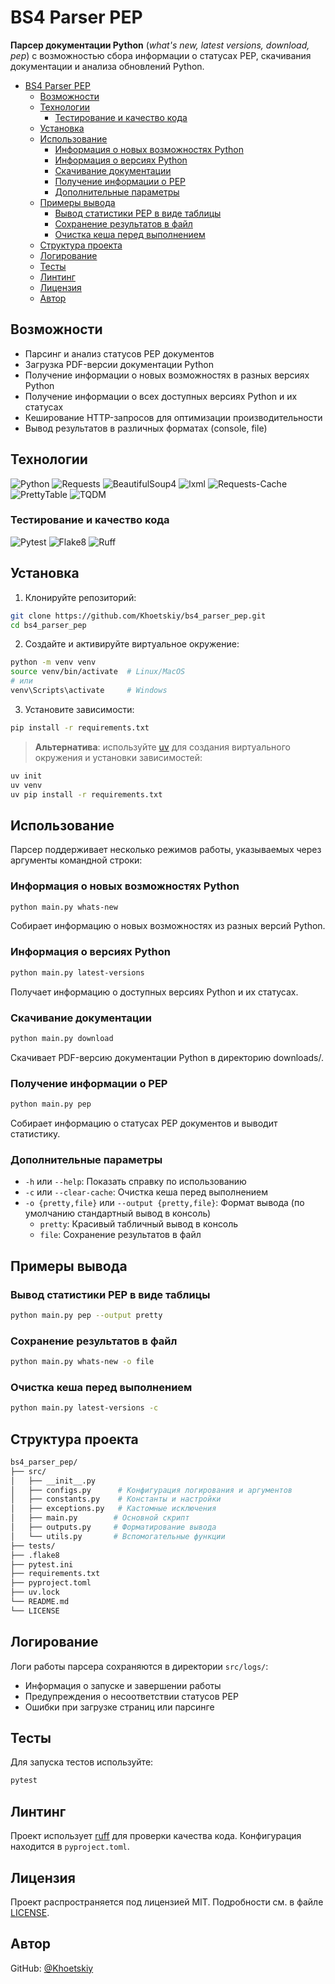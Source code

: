 # BS4 Parser PEP

**Парсер документации Python** (*what's new, latest versions, download, pep*) с возможностью сбора информации о статусах PEP, скачивания документации и анализа обновлений Python.

- [BS4 Parser PEP](#bs4-parser-pep)
  - [Возможности](#возможности)
  - [Технологии](#технологии)
    - [Тестирование и качество кода](#тестирование-и-качество-кода)
  - [Установка](#установка)
  - [Использование](#использование)
    - [Информация о новых возможностях Python](#информация-о-новых-возможностях-python)
    - [Информация о версиях Python](#информация-о-версиях-python)
    - [Скачивание документации](#скачивание-документации)
    - [Получение информации о PEP](#получение-информации-о-pep)
    - [Дополнительные параметры](#дополнительные-параметры)
  - [Примеры вывода](#примеры-вывода)
    - [Вывод статистики PEP в виде таблицы](#вывод-статистики-pep-в-виде-таблицы)
    - [Сохранение результатов в файл](#сохранение-результатов-в-файл)
    - [Очистка кеша перед выполнением](#очистка-кеша-перед-выполнением)
  - [Структура проекта](#структура-проекта)
  - [Логирование](#логирование)
  - [Тесты](#тесты)
  - [Линтинг](#линтинг)
  - [Лицензия](#лицензия)
  - [Автор](#автор)

## Возможности

- Парсинг и анализ статусов PEP документов
- Загрузка PDF-версии документации Python
- Получение информации о новых возможностях в разных версиях Python
- Получение информации о всех доступных версиях Python и их статусах
- Кеширование HTTP-запросов для оптимизации производительности
- Вывод результатов в различных форматах (console, file)

## Технологии

![Python](https://img.shields.io/badge/Python-3.9+-3776AB?style=for-the-badge&logo=python&logoColor=yellow) ![Requests](https://img.shields.io/badge/Requests-2.27.1-FF9A00?style=for-the-badge&logo=python&logoColor=white) ![BeautifulSoup4](https://img.shields.io/badge/BeautifulSoup4-4.9.3-4E9A06?style=for-the-badge&logo=python&logoColor=white) ![lxml](https://img.shields.io/badge/lxml-4.6.3-0B4F79?style=for-the-badge&logo=python&logoColor=white) ![Requests-Cache](https://img.shields.io/badge/Requests--Cache-1.0.0-FF6B6B?style=for-the-badge&logo=python&logoColor=white) ![PrettyTable](https://img.shields.io/badge/PrettyTable-2.1.0-CC7722?style=for-the-badge&logo=python&logoColor=white) ![TQDM](https://img.shields.io/badge/tqdm-4.61.0-FFD43B?style=for-the-badge&logo=python&logoColor=black)

### Тестирование и качество кода

![Pytest](https://img.shields.io/badge/Pytest-7.1.0-0A9EDC?style=for-the-badge&logo=pytest&logoColor=green) ![Flake8](https://img.shields.io/badge/Flake8-4.0.1-007ACC?style=for-the-badge&logo=python&logoColor=red) ![Ruff](https://img.shields.io/badge/Ruff-0.12.12-000000?style=for-the-badge&logo=ruff&logoColor=perpl)

## Установка

1. Клонируйте репозиторий:

```bash
git clone https://github.com/Khoetskiy/bs4_parser_pep.git
cd bs4_parser_pep
```

2. Создайте и активируйте виртуальное окружение:

```bash
python -m venv venv
source venv/bin/activate  # Linux/MacOS
# или
venv\Scripts\activate     # Windows
```

3. Установите зависимости:

```bash
pip install -r requirements.txt
```

> **Альтернатива**: используйте [uv](https://github.com/astral-sh/uv) для создания виртуального окружения и установки зависимостей:

```bash
uv init
uv venv
uv pip install -r requirements.txt
```

## Использование

Парсер поддерживает несколько режимов работы, указываемых через аргументы командной строки:

### Информация о новых возможностях Python

```bash
python main.py whats-new
```

Собирает информацию о новых возможностях из разных версий Python.

### Информация о версиях Python

```bash
python main.py latest-versions
```

Получает информацию о доступных версиях Python и их статусах.

### Скачивание документации

```bash
python main.py download
```

Скачивает PDF-версию документации Python в директорию downloads/.

### Получение информации о PEP

```bash
python main.py pep
```

Собирает информацию о статусах PEP документов и выводит статистику.

### Дополнительные параметры

- `-h` или `--help`: Показать справку по использованию
- `-c` или `--clear-cache`: Очистка кеша перед выполнением
- `-o {pretty,file}` или `--output {pretty,file}`: Формат вывода (по умолчанию стандартный вывод в консоль)
  - `pretty`: Красивый табличный вывод в консоль
  - `file`: Сохранение результатов в файл

## Примеры вывода

### Вывод статистики PEP в виде таблицы

```bash
python main.py pep --output pretty
```

### Сохранение результатов в файл

```bash
python main.py whats-new -o file
```

### Очистка кеша перед выполнением

```bash
python main.py latest-versions -c
```

## Структура проекта

```bash
bs4_parser_pep/
├── src/
│   ├── __init__.py
│   ├── configs.py      # Конфигурация логирования и аргументов
│   ├── constants.py    # Константы и настройки
│   ├── exceptions.py   # Кастомные исключения
│   ├── main.py        # Основной скрипт
│   ├── outputs.py     # Форматирование вывода
│   └── utils.py       # Вспомогательные функции
├── tests/
├── .flake8
├── pytest.ini
├── requirements.txt
├── pyproject.toml
├── uv.lock
└── README.md
└── LICENSE
```

## Логирование

Логи работы парсера сохраняются в директории `src/logs/`:

- Информация о запуске и завершении работы
- Предупреждения о несоответствии статусов PEP
- Ошибки при загрузке страниц или парсинге

## Тесты

Для запуска тестов используйте:

```bash
pytest
```

## Линтинг

Проект использует [ruff](https://github.com/astral-sh/ruff) для проверки качества кода. Конфигурация находится в `pyproject.toml`.

## Лицензия

Проект распространяется под лицензией MIT. Подробности см. в файле [LICENSE](LICENSE).

## Автор

GitHub: [@Khoetskiy](https://github.com/Khoetskiy)
